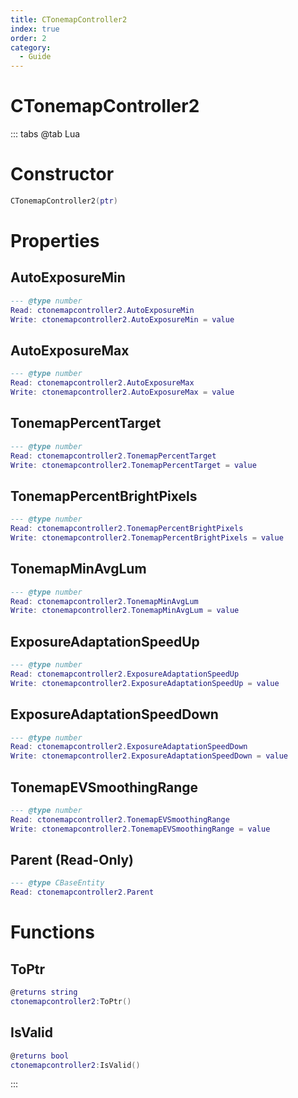 ```yaml
---
title: CTonemapController2
index: true
order: 2
category:
  - Guide
---
```


# CTonemapController2

::: tabs
@tab Lua
# Constructor
```lua
CTonemapController2(ptr)
```
# Properties
## AutoExposureMin 
```lua
--- @type number
Read: ctonemapcontroller2.AutoExposureMin
Write: ctonemapcontroller2.AutoExposureMin = value
```
## AutoExposureMax 
```lua
--- @type number
Read: ctonemapcontroller2.AutoExposureMax
Write: ctonemapcontroller2.AutoExposureMax = value
```
## TonemapPercentTarget 
```lua
--- @type number
Read: ctonemapcontroller2.TonemapPercentTarget
Write: ctonemapcontroller2.TonemapPercentTarget = value
```
## TonemapPercentBrightPixels 
```lua
--- @type number
Read: ctonemapcontroller2.TonemapPercentBrightPixels
Write: ctonemapcontroller2.TonemapPercentBrightPixels = value
```
## TonemapMinAvgLum 
```lua
--- @type number
Read: ctonemapcontroller2.TonemapMinAvgLum
Write: ctonemapcontroller2.TonemapMinAvgLum = value
```
## ExposureAdaptationSpeedUp 
```lua
--- @type number
Read: ctonemapcontroller2.ExposureAdaptationSpeedUp
Write: ctonemapcontroller2.ExposureAdaptationSpeedUp = value
```
## ExposureAdaptationSpeedDown 
```lua
--- @type number
Read: ctonemapcontroller2.ExposureAdaptationSpeedDown
Write: ctonemapcontroller2.ExposureAdaptationSpeedDown = value
```
## TonemapEVSmoothingRange 
```lua
--- @type number
Read: ctonemapcontroller2.TonemapEVSmoothingRange
Write: ctonemapcontroller2.TonemapEVSmoothingRange = value
```
## Parent (Read-Only)
```lua
--- @type CBaseEntity
Read: ctonemapcontroller2.Parent
```
# Functions
## ToPtr
```lua
@returns string
ctonemapcontroller2:ToPtr()
```
## IsValid
```lua
@returns bool
ctonemapcontroller2:IsValid()
```

:::